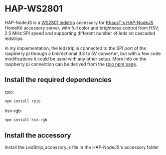 # HAP-WS2801
HAP-NodeJS is a [WS2801 ledstrip](https://learn.adafruit.com/12mm-led-pixels/project-ideas) accessory for [KhaosT's HAP-NodeJS](https://github.com/KhaosT/HAP-NodeJS) HomeKit accessory server, with full color and brightness control from HSV, 2.5 MHz SPI speed and supporting different number of leds on cascaded ledstrips.

In my implementation, the ledstrip is connected to the SPI port of the raspberry pi through a bidirectional 3.3 to 5V converter, but with a few code modifications it could be used with any other setup. More info on the raspberry pi connection can be derived from the [rpio npm page](https://www.npmjs.com/package/rpio).

## Install the required dependencies

rpio:

```sh
npm install rpio
```

hsv-rgb:

```sh
npm install hsv-rgb
```

## Install the accessory

Install the LedStrip_accessory.js file in the HAP-NodeJS's accessory folder

